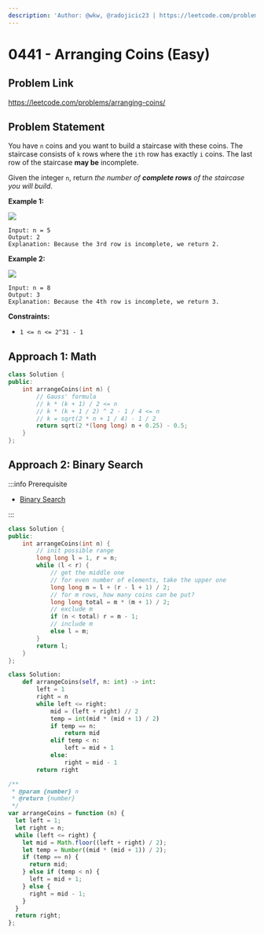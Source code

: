 ```yaml
---
description: 'Author: @wkw, @radojicic23 | https://leetcode.com/problems/arranging-coins/'
---
```


# 0441 - Arranging Coins (Easy)

## Problem Link

https://leetcode.com/problems/arranging-coins/

## Problem Statement

You have `n` coins and you want to build a staircase with these coins. The staircase consists of `k` rows where the `ith` row has exactly `i` coins. The last row of the staircase **may be** incomplete.

Given the integer `n`, return _the number of **complete rows** of the staircase you will build_.

**Example 1:**

![](https://assets.leetcode.com/uploads/2021/04/09/arrangecoins1-grid.jpg)

```
Input: n = 5
Output: 2
Explanation: Because the 3rd row is incomplete, we return 2.
```

**Example 2:**

![](https://assets.leetcode.com/uploads/2021/04/09/arrangecoins2-grid.jpg)

```
Input: n = 8
Output: 3
Explanation: Because the 4th row is incomplete, we return 3.
```

**Constraints:**

- `1 <= n <= 2^31 - 1`

## Approach 1: Math

<Tabs>
<TabItem value="cpp" label="C++">
<SolutionAuthor name="@wkw"/>

```cpp
class Solution {
public:
    int arrangeCoins(int n) {
        // Gauss' formula
        // k * (k + 1) / 2 <= n
        // k * (k + 1 / 2) ^ 2 - 1 / 4 <= n
        // k = sqrt(2 * n + 1 / 4) - 1 / 2
        return sqrt(2 *(long long) n + 0.25) - 0.5;
    }
};
```

</TabItem>
</Tabs>

## Approach 2: Binary Search

:::info Prerequisite

- [Binary Search](../../tutorials/basic-topics/binary-search)

:::

<Tabs>
<TabItem value="cpp" label="C++">
<SolutionAuthor name="@wkw"/>

```cpp
class Solution {
public:
    int arrangeCoins(int n) {
        // init possible range
        long long l = 1, r = n;
        while (l < r) {
            // get the middle one
            // for even number of elements, take the upper one
            long long m = l + (r - l + 1) / 2;
            // for m rows, how many coins can be put?
            long long total = m * (m + 1) / 2;
            // exclude m
            if (n < total) r = m - 1;
            // include m
            else l = m;
        }
        return l;
    }
};
```

</TabItem>

<TabItem value="py" label="Python">
<SolutionAuthor name="@radojicic23"/>

```py
class Solution:
    def arrangeCoins(self, n: int) -> int:
        left = 1
        right = n
        while left <= right:
            mid = (left + right) // 2
            temp = int(mid * (mid + 1) / 2)
            if temp == n:
                return mid
            elif temp < n:
                left = mid + 1
            else:
                right = mid - 1
        return right
```

</TabItem>

<TabItem value="js" label="JavaScript">
<SolutionAuthor name="@radojicic23"/>

```js
/**
 * @param {number} n
 * @return {number}
 */
var arrangeCoins = function (n) {
  let left = 1;
  let right = n;
  while (left <= right) {
    let mid = Math.floor((left + right) / 2);
    let temp = Number((mid * (mid + 1)) / 2);
    if (temp == n) {
      return mid;
    } else if (temp < n) {
      left = mid + 1;
    } else {
      right = mid - 1;
    }
  }
  return right;
};
```

</TabItem>
</Tabs>
